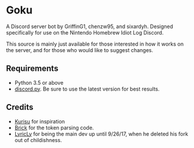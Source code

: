 # Goku
A Discord server bot by GriffinG1, chenzw95, and sixardyh. Designed specifically for use on the Nintendo Homebrew Idiot Log Discord.

This source is mainly just available for those interested in how it works on the server, and for those who would like to suggest changes.

## Requirements
* Python 3.5 or above
* [discord.py](https://github.com/Rapptz/discord.py). Be sure to use the latest version for best results.

## Credits
* [Kurisu](https://github.com/ihaveamac/Kurisu) for inspiration
* [Brick](https://github.com/T3CHNOLOG1C/Brick) for the token parsing code.
* [LyricLy](https://github.com/LyricLy/) for being the main dev up until 9/26/17, when he deleted his fork out of childishness.
